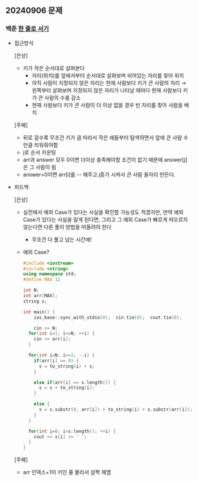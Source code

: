 ## 20240906 문제

### 백준 [한 줄로 서기](https://www.acmicpc.net/problem/1138)

- 접근방식

  [은상]
  - 키가 작은 순서대로 살펴본다
    - 자리(위치)를 앞에서부터 순서대로 살펴보며 비어있는 자리를 찾아 위치
    - 아직 사람이 지정되지 않은 자리는 현재 사람보다 키가 큰 사람의 자리 → 왼쪽부터 살펴보며 지정되지 않은 자리가 나타날 때마다 현재 사람보다 키가 큰 사람의 수를 감소
    - 현재 사람보다 키가 큰 사람이 더 이상 없을 경우 빈 자리를 찾아 사람을 배치
  
  [주혜]
  - 뒤로 갈수록 무조건 키가 큼 따라서 작은 애들부터 탐색하면서 앞에 큰 사람 수 만큼 띄워줘야함
  - j로 순서 카운팅
  - arr과 answer 모두 0이면 더이상 충족해야할 조건이 없기 때문에 answer[j]은 그 사람이 됨
  - answer=0이면 arr[i]를 -- 해주고 j증가 시켜서 큰 사람 올자리 만든다.
  
- 피드백

  [은상]
  - 실전에서 예외 Case가 있다는 사실을 확인할 가능성도 적겠지만, 만약 예외 Case가 있다는 사실을 알게 된다면, 그리고 그 예외 Case가 빠르게 떠오르지 않는다면 다른 풀이 방법을 떠올려야 한다
    - 무조건 다 풀고 남는 시간에!
  - 예외 Case?
    
    ```cpp
    #include <iostream>
    #include <string>
    using namespace std;
    #define MAX 12
    
    int N;
    int arr[MAX];
    string s;
    
    int main() {
    	ios_base::sync_with_stdio(0);  cin.tie(0);  cout.tie(0);
    
    	cin >> N;
      for(int i=1; i<=N; ++i) {
        cin >> arr[i];
      }
    
      for(int i=N; i>=1; --i) {
        if(arr[i] == 0) {
          s = to_string(i) + s;
        }
    
        else if(arr[i] == s.length()) {
          s = s + to_string(i);
        }
    
        else {
          s = s.substr(0, arr[i]) + to_string(i) + s.substr(arr[i]);
        }
      }
    
      for(int i=0; i<s.length(); ++i) {
        cout << s[i] << ' ';
      }
    }
    ```
  
  [주혜]
  - arr 인덱스+1이 키인 줄 몰라서 살짝 헤맴

  
